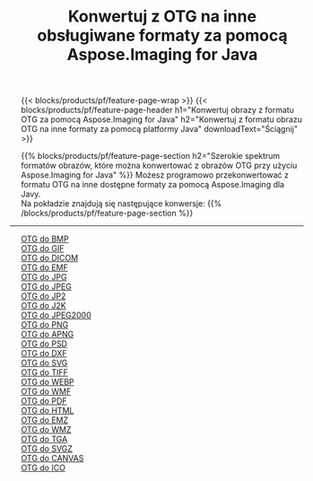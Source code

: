 ﻿---
title: Konwertuj z OTG na inne obsługiwane formaty za pomocą Aspose.Imaging for Java 
weight: 3920
url: /pl/java/conversion/from/otg 
lang: pl
langdirlevel: 2
locales: zh-hans,ja,it,ru,de,es,fr,nl,id,lt,pl,pt,vi,tr,ko,zh-hant,ar,hi,th,sv,cs,uk,he
description: Aspose.Imaging może łatwo konwertować z formatu OTG na inne formaty przy użyciu platformy Java
---

{{< blocks/products/pf/feature-page-wrap >}}
{{< blocks/products/pf/feature-page-header h1="Konwertuj obrazy z formatu OTG za pomocą Aspose.Imaging for Java" h2="Konwertuj z formatu obrazu OTG na inne formaty za pomocą platformy Java" downloadText="Ściągnij" >}}


{{% blocks/products/pf/feature-page-section  h2="Szerokie spektrum formatów obrazów, które można konwertować z obrazów OTG przy użyciu Aspose.Imaging for Java" %}}
Możesz programowo przekonwertować z formatu OTG na inne dostępne formaty za pomocą
Aspose.Imaging dla Javy.
<br/>
Na pokładzie znajdują się następujące konwersje:
{{% /blocks/products/pf/feature-page-section %}}
<div class="container-fluid productfamilypage bg-gray">
    <div class="convertypes bg-gray agp-content section">
        <div class="container">
		<hr style="margin-left:-20px;"/>
		<div class="row other-converters">
		    <div class='col-md-2 other-converter remove-lp remove-rp'><a href="/imaging/pl/java/conversion/otg-to-bmp" >OTG do BMP</a></div><div class='col-md-2 other-converter remove-lp remove-rp'><a href="/imaging/pl/java/conversion/otg-to-gif" >OTG do GIF</a></div><div class='col-md-2 other-converter remove-lp remove-rp'><a href="/imaging/pl/java/conversion/otg-to-dicom" >OTG do DICOM</a></div><div class='col-md-2 other-converter remove-lp remove-rp'><a href="/imaging/pl/java/conversion/otg-to-emf" >OTG do EMF</a></div><div class='col-md-2 other-converter remove-lp remove-rp'><a href="/imaging/pl/java/conversion/otg-to-jpg" >OTG do JPG</a></div><div class='col-md-2 other-converter remove-lp remove-rp'><a href="/imaging/pl/java/conversion/otg-to-jpeg" >OTG do JPEG</a></div><div class='col-md-2 other-converter remove-lp remove-rp'><a href="/imaging/pl/java/conversion/otg-to-jp2" >OTG do JP2</a></div><div class='col-md-2 other-converter remove-lp remove-rp'><a href="/imaging/pl/java/conversion/otg-to-j2k" >OTG do J2K</a></div><div class='col-md-2 other-converter remove-lp remove-rp'><a href="/imaging/pl/java/conversion/otg-to-jpeg2000" >OTG do JPEG2000</a></div><div class='col-md-2 other-converter remove-lp remove-rp'><a href="/imaging/pl/java/conversion/otg-to-png" >OTG do PNG</a></div><div class='col-md-2 other-converter remove-lp remove-rp'><a href="/imaging/pl/java/conversion/otg-to-apng" >OTG do APNG</a></div><div class='col-md-2 other-converter remove-lp remove-rp'><a href="/imaging/pl/java/conversion/otg-to-psd" >OTG do PSD</a></div><div class='col-md-2 other-converter remove-lp remove-rp'><a href="/imaging/pl/java/conversion/otg-to-dxf" >OTG do DXF</a></div><div class='col-md-2 other-converter remove-lp remove-rp'><a href="/imaging/pl/java/conversion/otg-to-svg" >OTG do SVG</a></div><div class='col-md-2 other-converter remove-lp remove-rp'><a href="/imaging/pl/java/conversion/otg-to-tiff" >OTG do TIFF</a></div><div class='col-md-2 other-converter remove-lp remove-rp'><a href="/imaging/pl/java/conversion/otg-to-webp" >OTG do WEBP</a></div><div class='col-md-2 other-converter remove-lp remove-rp'><a href="/imaging/pl/java/conversion/otg-to-wmf" >OTG do WMF</a></div><div class='col-md-2 other-converter remove-lp remove-rp'><a href="/imaging/pl/java/conversion/otg-to-pdf" >OTG do PDF</a></div><div class='col-md-2 other-converter remove-lp remove-rp'><a href="/imaging/pl/java/conversion/otg-to-html" >OTG do HTML</a></div><div class='col-md-2 other-converter remove-lp remove-rp'><a href="/imaging/pl/java/conversion/otg-to-emz" >OTG do EMZ</a></div><div class='col-md-2 other-converter remove-lp remove-rp'><a href="/imaging/pl/java/conversion/otg-to-wmz" >OTG do WMZ</a></div><div class='col-md-2 other-converter remove-lp remove-rp'><a href="/imaging/pl/java/conversion/otg-to-tga" >OTG do TGA</a></div><div class='col-md-2 other-converter remove-lp remove-rp'><a href="/imaging/pl/java/conversion/otg-to-svgz" >OTG do SVGZ</a></div><div class='col-md-2 other-converter remove-lp remove-rp'><a href="/imaging/pl/java/conversion/otg-to-canvas" >OTG do CANVAS</a></div><div class='col-md-2 other-converter remove-lp remove-rp'><a href="/imaging/pl/java/conversion/otg-to-ico" >OTG do ICO</a></div>
                </div>
        </div>
    </div>
</div>
<br/>

